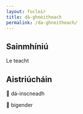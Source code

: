 ```yaml
---
layout: focloir
title: dà-ghnèitheach
permalink: /da-ghneitheach/
---
```


## Sainmhíniú

Le teacht

## Aistriúcháin

&#x1f3f4;&#xe0067;&#xe0062;&#xe0073;&#xe0063;&#xe0074;&#xe007f; dá-inscneadh

&#x1f3f4;&#xe0067;&#xe0062;&#xe0065;&#xe006e;&#xe0067;&#xe007f; bigender
